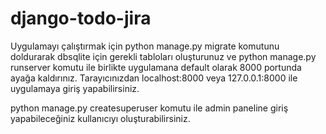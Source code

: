 # django-todo-jira

Uygulamayı çalıştırmak için python manage.py migrate komutunu doldurarak dbsqlite için gerekli tabloları oluşturunuz ve python manage.py runserver komutu ile birlikte uygulamana default olarak 8000 portunda ayağa kaldırınız. Tarayıcınızdan localhost:8000 veya 127.0.0.1:8000 ile uygulamaya giriş yapabilirsiniz.

python manage.py createsuperuser komutu ile admin paneline giriş yapabileceğiniz kullanıcıyı oluşturabilirsiniz.
